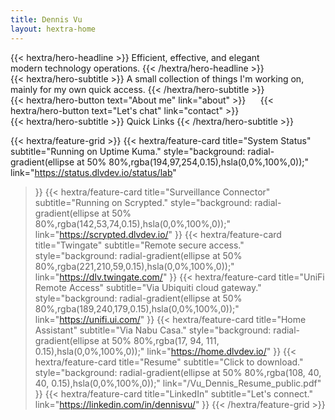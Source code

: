 ```yaml
---
title: Dennis Vu
layout: hextra-home
---
```


<div class="hx-mt-6 hx-mb-6">
{{< hextra/hero-headline >}}
  Efficient, effective, and elegant&nbsp;<br class="sm:hx-block hx-hidden" />modern technology operations.
{{< /hextra/hero-headline >}}
</div>

<div class="hx-mb-12">
{{< hextra/hero-subtitle >}}
  A small collection of things I'm working on, mainly for my own quick access.
{{< /hextra/hero-subtitle >}}
</div>

<div class="hx-mb-6">
{{< hextra/hero-button text="About me" link="about" >}}
&nbsp;&nbsp;&nbsp;&nbsp;
{{< hextra/hero-button text="Let's chat" link="contact" >}}
</div>

<div class="hx-mt-6"></div>

<div class="hx-mb-12">
{{< hextra/hero-subtitle >}}
  Quick Links
{{< /hextra/hero-subtitle >}}
</div>

{{< hextra/feature-grid >}}
  {{< hextra/feature-card
    title="System Status"
    subtitle="Running on Uptime Kuma."
    style="background: radial-gradient(ellipse at 50% 80%,rgba(194,97,254,0.15),hsla(0,0%,100%,0));"
    link="https://status.dlvdev.io/status/lab"
  >}}
  {{< hextra/feature-card
    title="Surveillance Connector"
    subtitle="Running on Scrypted."
    style="background: radial-gradient(ellipse at 50% 80%,rgba(142,53,74,0.15),hsla(0,0%,100%,0));"
    link="https://scrypted.dlvdev.io/"
  >}}
  {{< hextra/feature-card
    title="Twingate"
    subtitle="Remote secure access."
    style="background: radial-gradient(ellipse at 50% 80%,rgba(221,210,59,0.15),hsla(0,0%,100%,0));"
    link="https://dlv.twingate.com/"
  >}}
  {{< hextra/feature-card
    title="UniFi Remote Access"
    subtitle="Via Ubiquiti cloud gateway."
    style="background: radial-gradient(ellipse at 50% 80%,rgba(189,240,179,0.15),hsla(0,0%,100%,0));"
    link="https://unifi.ui.com/"
  >}}
  {{< hextra/feature-card
    title="Home Assistant"
    subtitle="Via Nabu Casa."
    style="background: radial-gradient(ellipse at 50% 80%,rgba(17, 94, 111, 0.15),hsla(0,0%,100%,0));"
    link="https://home.dlvdev.io/"
  >}}
  {{< hextra/feature-card
    title="Resume"
    subtitle="Click to download."
    style="background: radial-gradient(ellipse at 50% 80%,rgba(108, 40, 40, 0.15),hsla(0,0%,100%,0));"
    link="/Vu_Dennis_Resume_public.pdf"
  >}}
  {{< hextra/feature-card
    title="LinkedIn"
    subtitle="Let's connect."
    link="https://linkedin.com/in/dennisvu/"
  >}}
{{< /hextra/feature-grid >}}
